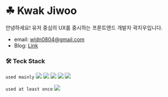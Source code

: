# ☘ Kwak Jiwoo
안녕하세요! 유저 중심의 UX를 중시하는 프론트엔드 개발자 곽지우입니다.
- email: wldn0804@gmail.com
- Blog: [Link](https://jiwoo84.tistory.com/)


### 🛠 Teck Stack

`used mainly` <img src="https://img.shields.io/badge/React.js-61DAFB?logo=React&logoColor=black"/></a>
<img src="https://img.shields.io/badge/javascript-yellow?logo=javascript&logoColor=white"/>
<img src="https://img.shields.io/badge/HTML5-E34F26?logo=HTML5&logoColor=white"/></a>
<img src="https://img.shields.io/badge/css-1572B6?logo=css3&logoColor=white"/></a>
<img src="https://img.shields.io/badge/Node.js-339933?logo=Node.js&logoColor=white"/></a>

`used at least once` <img src="https://img.shields.io/badge/typescript-blue?logo=typescript&logoColor=skyblue"/></br>
